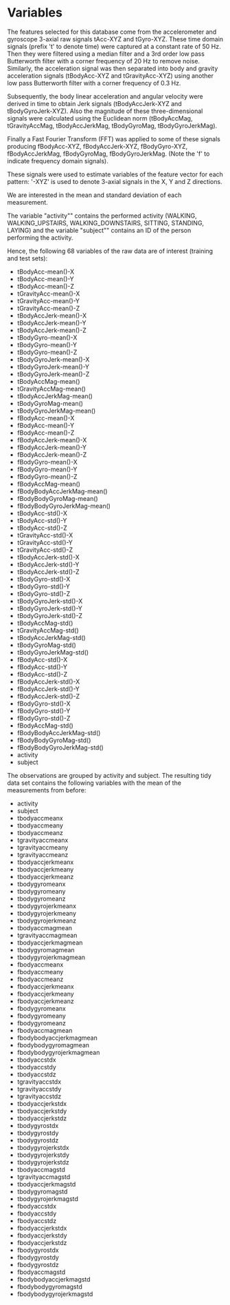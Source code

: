 # Variables
The features selected for this database come from the accelerometer and gyroscope 3-axial raw signals tAcc-XYZ and tGyro-XYZ. These time domain signals (prefix 't' to denote time) were captured at a constant rate of 50 Hz. Then they were filtered using a median filter and a 3rd order low pass Butterworth filter with a corner frequency of 20 Hz to remove noise. Similarly, the acceleration signal was then separated into body and gravity acceleration signals (tBodyAcc-XYZ and tGravityAcc-XYZ) using another low pass Butterworth filter with a corner frequency of 0.3 Hz.

Subsequently, the body linear acceleration and angular velocity were derived in time to obtain Jerk signals (tBodyAccJerk-XYZ and tBodyGyroJerk-XYZ). Also the magnitude of these three-dimensional signals were calculated using the Euclidean norm (tBodyAccMag, tGravityAccMag, tBodyAccJerkMag, tBodyGyroMag, tBodyGyroJerkMag).

Finally a Fast Fourier Transform (FFT) was applied to some of these signals producing fBodyAcc-XYZ, fBodyAccJerk-XYZ, fBodyGyro-XYZ, fBodyAccJerkMag, fBodyGyroMag, fBodyGyroJerkMag. (Note the 'f' to indicate frequency domain signals).

These signals were used to estimate variables of the feature vector for each pattern:
'-XYZ' is used to denote 3-axial signals in the X, Y and Z directions.

We are interested in the mean and standard deviation of each measurement.

The variable "activity"" contains the performed activity (WALKING, WALKING_UPSTAIRS, WALKING_DOWNSTAIRS, SITTING, STANDING, LAYING) and the variable "subject"" contains an ID of the person performing the activity.

Hence, the following 68 variables of the raw data are of interest (training and test sets):

- tBodyAcc-mean()-X
- tBodyAcc-mean()-Y
- tBodyAcc-mean()-Z
- tGravityAcc-mean()-X
- tGravityAcc-mean()-Y
- tGravityAcc-mean()-Z
- tBodyAccJerk-mean()-X
- tBodyAccJerk-mean()-Y
- tBodyAccJerk-mean()-Z
- tBodyGyro-mean()-X
- tBodyGyro-mean()-Y
- tBodyGyro-mean()-Z
- tBodyGyroJerk-mean()-X
- tBodyGyroJerk-mean()-Y
- tBodyGyroJerk-mean()-Z
- tBodyAccMag-mean()
- tGravityAccMag-mean()
- tBodyAccJerkMag-mean()
- tBodyGyroMag-mean()
- tBodyGyroJerkMag-mean()
- fBodyAcc-mean()-X
- fBodyAcc-mean()-Y
- fBodyAcc-mean()-Z
- fBodyAccJerk-mean()-X
- fBodyAccJerk-mean()-Y
- fBodyAccJerk-mean()-Z
- fBodyGyro-mean()-X
- fBodyGyro-mean()-Y
- fBodyGyro-mean()-Z
- fBodyAccMag-mean()
- fBodyBodyAccJerkMag-mean()
- fBodyBodyGyroMag-mean()
- fBodyBodyGyroJerkMag-mean()
- tBodyAcc-std()-X
- tBodyAcc-std()-Y
- tBodyAcc-std()-Z
- tGravityAcc-std()-X
- tGravityAcc-std()-Y
- tGravityAcc-std()-Z
- tBodyAccJerk-std()-X
- tBodyAccJerk-std()-Y
- tBodyAccJerk-std()-Z
- tBodyGyro-std()-X
- tBodyGyro-std()-Y
- tBodyGyro-std()-Z
- tBodyGyroJerk-std()-X
- tBodyGyroJerk-std()-Y
- tBodyGyroJerk-std()-Z
- tBodyAccMag-std()
- tGravityAccMag-std()
- tBodyAccJerkMag-std()
- tBodyGyroMag-std()
- tBodyGyroJerkMag-std()
- fBodyAcc-std()-X
- fBodyAcc-std()-Y
- fBodyAcc-std()-Z
- fBodyAccJerk-std()-X
- fBodyAccJerk-std()-Y
- fBodyAccJerk-std()-Z
- fBodyGyro-std()-X
- fBodyGyro-std()-Y
- fBodyGyro-std()-Z
- fBodyAccMag-std()
- fBodyBodyAccJerkMag-std()
- fBodyBodyGyroMag-std()
- fBodyBodyGyroJerkMag-std()
- activity
- subject

The observations are grouped by activity and subject. The resulting tidy data set contains the following variables with the mean of the measurements from before:

- activity
- subject
- tbodyaccmeanx
- tbodyaccmeany
- tbodyaccmeanz
- tgravityaccmeanx
- tgravityaccmeany
- tgravityaccmeanz
- tbodyaccjerkmeanx
- tbodyaccjerkmeany
- tbodyaccjerkmeanz
- tbodygyromeanx
- tbodygyromeany
- tbodygyromeanz
- tbodygyrojerkmeanx
- tbodygyrojerkmeany
- tbodygyrojerkmeanz
- tbodyaccmagmean
- tgravityaccmagmean
- tbodyaccjerkmagmean
- tbodygyromagmean
- tbodygyrojerkmagmean
- fbodyaccmeanx
- fbodyaccmeany
- fbodyaccmeanz
- fbodyaccjerkmeanx
- fbodyaccjerkmeany
- fbodyaccjerkmeanz
- fbodygyromeanx
- fbodygyromeany
- fbodygyromeanz
- fbodyaccmagmean
- fbodybodyaccjerkmagmean
- fbodybodygyromagmean
- fbodybodygyrojerkmagmean
- tbodyaccstdx
- tbodyaccstdy
- tbodyaccstdz
- tgravityaccstdx
- tgravityaccstdy
- tgravityaccstdz
- tbodyaccjerkstdx
- tbodyaccjerkstdy
- tbodyaccjerkstdz
- tbodygyrostdx
- tbodygyrostdy
- tbodygyrostdz
- tbodygyrojerkstdx
- tbodygyrojerkstdy
- tbodygyrojerkstdz
- tbodyaccmagstd
- tgravityaccmagstd
- tbodyaccjerkmagstd
- tbodygyromagstd
- tbodygyrojerkmagstd
- fbodyaccstdx
- fbodyaccstdy
- fbodyaccstdz
- fbodyaccjerkstdx
- fbodyaccjerkstdy
- fbodyaccjerkstdz
- fbodygyrostdx
- fbodygyrostdy
- fbodygyrostdz
- fbodyaccmagstd
- fbodybodyaccjerkmagstd
- fbodybodygyromagstd
- fbodybodygyrojerkmagstd
